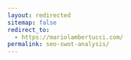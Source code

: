 ```yaml
---
layout: redirected
sitemap: false
redirect_to:
  - https://mariolambertucci.com/
permalink: seo-swot-analysis/
---
```

